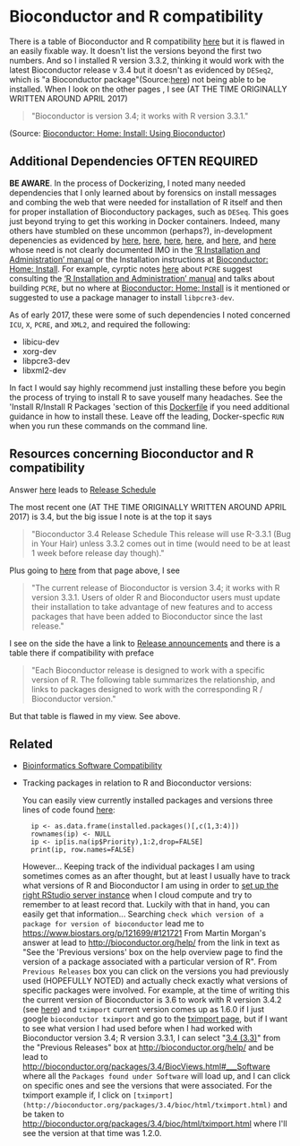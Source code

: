 Bioconductor and R compatibility
================================

There is a table of Bioconductor and R compatibility [here](http://www.bioconductor.org/about/release-announcements/#release-announcements)
but it is flawed in an easily fixable way. It doesn't list the versions beyond the first two numbers.
And so I installed R version 3.3.2, thinking it would work with the latest Bioconductor release v 3.4 but it doesn't as evidenced by `DESeq2`, which is "a Bioconductor package"(Source:[here](http://seqanswers.com/forums/showthread.php?t=42183)) not being able to be installed. When I look on the other pages , I see (AT THE TIME ORIGINALLY WRITTEN AROUND APRIL 2017) 

> "Bioconductor is version 3.4; it works with R version 3.3.1."

(Source: [Bioconductor: Home: Install: Using Bioconductor](http://www.bioconductor.org/install/))






Additional Dependencies **OFTEN REQUIRED**
------------------------------------------

**BE AWARE**.
In the process of Dockerizing, I noted many needed dependencies that I only learned about by forensics on install messages and combing the web that were needed for installation of R itself and then for proper installation of Bioconductory packages, such as `DESeq`. This goes just beyond trying to get this working in Docker containers. Indeed, many others have stumbled on these uncommon (perhaps?), in-development depenencies as evidenced by [here](https://support.bioconductor.org/p/47170/), [here](https://support.bioconductor.org/p/54381/), [here](https://support.bioconductor.org/p/90750/), [here](https://stat.ethz.ch/pipermail/r-devel/2015-November/072073.html), and [here](https://groups.google.com/forum/#!topic/poedit/3NwGlp-QbfA), and [here](https://ubuntuforums.org/archive/index.php/t-23570.html) whose need is not clearly documented IMO in the [‘R Installation and Administration’ manual](https://cran.r-project.org/doc/manuals/r-release/R-admin.html) or the Installation instructions at [Bioconductor: Home: Install](http://www.bioconductor.org/install/). For example, cyrptic notes [here](https://www.r-statistics.com/2016/05/r-3-3-0-is-released/) about `PCRE` suggest consulting the [‘R Installation and Administration’ manual](https://cran.r-project.org/doc/manuals/r-release/R-admin.html) and talks about building `PCRE`, but no where at [Bioconductor: Home: Install](http://www.bioconductor.org/install/) is it mentioned or suggested to use a package manager to install `libpcre3-dev`.

As of early 2017, these were some of such dependencies I noted concerned `ICU`, `X`, `PCRE`, and `XML2`, and required the following:

* libicu-dev
* xorg-dev
* libpcre3-dev
* libxml2-dev

In fact I would say highly recommend just installing these before you begin the process of trying to install R to save youself many headaches.
See the 'Install R/Install R Packages 'section of this [Dockerfile](https://github.com/fomightez/rnaseq_wang/blob/master/Dockerfile) if you need additional guidance in how to install these. Leave off the leading, Docker-specfic `RUN ` when you run these commands on the command line.



Resources concerning Bioconductor and R compatibility
------------------------------------------------------

Answer [here](http://seqanswers.com/forums/showthread.php?t=42183) leads to [Release Schedule](http://www.bioconductor.org/developers/release-schedule/ )

The most recent one (AT THE TIME ORIGINALLY WRITTEN AROUND APRIL 2017) is 3.4, but the big issue I note is at the top it says
> "Bioconductor 3.4 Release Schedule
This release will use R-3.3.1 (Bug in Your Hair) unless 3.3.2 comes out in time (would need to be at least 1 week before release day though)."

Plus going to [here](http://www.bioconductor.org/install/) from that page above, I see
> "The current release of Bioconductor is version 3.4; it works with R version 3.3.1. Users of older R and Bioconductor users must update their installation to take advantage of new features and to access packages that have been added to Bioconductor since the last release."

I see on the side the have a link to [Release announcements](http://www.bioconductor.org/about/release-announcements/#release-announcements) and there is a table there if compatibility with preface
> "Each Bioconductor release is designed to work with a specific version of R. The following table summarizes the relationship, and links to packages designed to work with the corresponding R / Bioconductor version."

But that table is flawed in my view. See above.



Related
-------

- [Bioinformatics Software Compatibility](http://bioinformatics-software-compatibility.readthedocs.io/en/latest/)

- Tracking packages in relation to R and Bioconductor versions:

	You can easily view currently installed packages and versions three lines of code found [here](https://heuristicandrew.blogspot.com/2015/06/list-of-user-installed-r-packages-and.html):

		ip <- as.data.frame(installed.packages()[,c(1,3:4)])
		rownames(ip) <- NULL
		ip <- ip[is.na(ip$Priority),1:2,drop=FALSE]
		print(ip, row.names=FALSE)


	However...
	Keeping track of the individual packages I am using sometimes comes as an after thought, but at least I usually have to track what versions of R and Bioconductor I am using in order to [set up the right RStudio server instance](http://www.louisaslett.com/RStudio_AMI/) when I cloud compute and try to remember to at least record that. Luckily with that in hand, you can easily get that information...
	Searching `check which version of a package for version of bioconductor` lead me to https://www.biostars.org/p/121699/#121721
	From Martin Morgan's answer at lead to http://bioconductor.org/help/ from the link in text as "See the 'Previous versions' box on the help overview page to find the version of a package associated with a particular version of R". From `Previous Releases` box you can click on the versions you had previously used (HOPEFULLY NOTED) and actually check exactly what versions of specific packages were involved. For example, at the time of writing this the current version of Bioconductor is 3.6 to work with R version 3.4.2 (see [here](https://bioconductor.org/news/bioc_3_6_release/)) and `tximport` current version comes up as 1.6.0 if I just google `bioconductor tximport` and go to the [tximport page](https://bioconductor.org/packages/release/bioc/html/tximport.html), but if I want to see what version I had used before when I had worked with Bioconductor version 3.4; R version 3.3.1, I can select "[3.4 (3.3)](http://bioconductor.org/packages/3.4/BiocViews.html#___Software)" from the "Previous Releases" box at http://bioconductor.org/help/ and be lead to http://bioconductor.org/packages/3.4/BiocViews.html#___Software where all the `Packages found under Software` will load up, and I can click on specific ones and see the versions that were associated. For the tximport example if, I click on `[tximport](http://bioconductor.org/packages/3.4/bioc/html/tximport.html)` and be taken to http://bioconductor.org/packages/3.4/bioc/html/tximport.html where I'll see the version at that time was 1.2.0.
